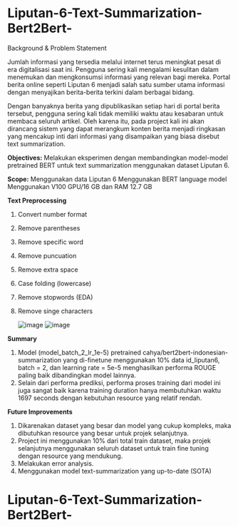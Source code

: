 # Liputan-6-Text-Summarization-Bert2Bert-

Background & Problem Statement

Jumlah informasi yang tersedia melalui internet terus meningkat pesat di era digitalisasi saat ini. Pengguna sering kali mengalami kesulitan dalam menemukan dan mengkonsumsi informasi yang relevan bagi mereka. Portal berita online seperti Liputan 6 menjadi salah satu sumber utama informasi dengan menyajikan berita-berita terkini dalam berbagai bidang.

Dengan banyaknya berita yang dipublikasikan setiap hari di portal berita tersebut, pengguna sering kali tidak memiliki waktu atau kesabaran untuk membaca seluruh artikel. Oleh karena itu, pada project kali ini akan dirancang sistem yang dapat merangkum konten berita menjadi ringkasan yang mencakup inti dari informasi yang disampaikan yang biasa disebut text summarization.

**Objectives:**
Melakukan eksperimen dengan membandingkan model-model pretrained BERT untuk text summarization menggunakan dataset Liputan 6.

**Scope:**
Menggunakan data Liputan 6
Menggunakan BERT language model
Menggunakan V100 GPU/16 GB dan RAM 12.7 GB

**Text Preprocessing**
1. Convert number format
2. Remove parentheses
3. Remove specific word
4. Remove puncuation
5. Remove extra space
6. Case folding (lowercase)
7. Remove stopwords (EDA)
8. Remove singe characters

   ![image](https://github.com/AlfianAliM/Liputan-6-Text-Summarization-Bert2Bert-/assets/115053112/99ccbd9b-1dd3-4e58-a52e-acfb96048dd3)
![image](https://github.com/AlfianAliM/Liputan-6-Text-Summarization-Bert2Bert-/assets/115053112/5966e0e5-d765-4ff5-b809-e80e34ae8655)

**Summary**
1. Model (model_batch_2_lr_1e-5) pretrained cahya/bert2bert-indonesian-summarization yang di-finetune menggunakan 10% data id_liputan6, batch = 2, dan learning rate = 5e-5 menghasilkan performa ROUGE paling baik dibandingkan model lainnya.
2. Selain dari performa prediksi, performa proses training dari model ini juga sangat baik karena training duration hanya membutuhkan waktu 1697 seconds dengan kebutuhan resource yang relatif rendah.

**Future Improvements**
1. Dikarenakan dataset yang besar dan model yang cukup kompleks, maka dibutuhkan resource yang besar untuk projek selanjutnya.
2. Project ini menggunakan 10% dari total train dataset, maka projek selanjutnya menggunakan seluruh dataset untuk train fine tuning dengan resource yang mendukung. 
3. Melakukan error analysis.
4. Menggunakan model text-summarization yang up-to-date (SOTA)
# Liputan-6-Text-Summarization-Bert2Bert-
